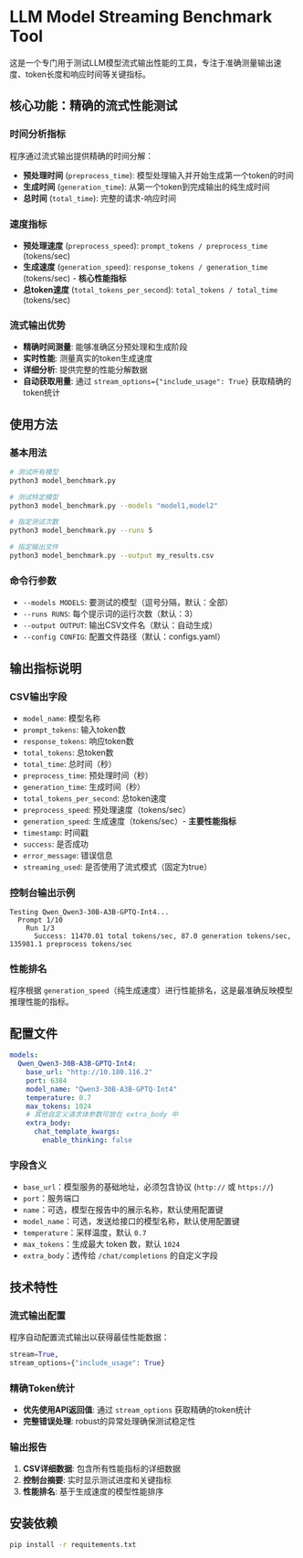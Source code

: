 # LLM Model Streaming Benchmark Tool

这是一个专门用于测试LLM模型流式输出性能的工具，专注于准确测量输出速度、token长度和响应时间等关键指标。

## 核心功能：精确的流式性能测试

### 时间分析指标

程序通过流式输出提供精确的时间分解：

- **预处理时间** (`preprocess_time`): 模型处理输入并开始生成第一个token的时间
- **生成时间** (`generation_time`): 从第一个token到完成输出的纯生成时间  
- **总时间** (`total_time`): 完整的请求-响应时间

### 速度指标

- **预处理速度** (`preprocess_speed`): `prompt_tokens / preprocess_time` (tokens/sec)
- **生成速度** (`generation_speed`): `response_tokens / generation_time` (tokens/sec) - **核心性能指标**
- **总token速度** (`total_tokens_per_second`): `total_tokens / total_time` (tokens/sec)

### 流式输出优势

- **精确时间测量**: 能够准确区分预处理和生成阶段
- **实时性能**: 测量真实的token生成速度
- **详细分析**: 提供完整的性能分解数据
- **自动获取用量**: 通过 `stream_options={"include_usage": True}` 获取精确的token统计

## 使用方法

### 基本用法

```bash
# 测试所有模型
python3 model_benchmark.py

# 测试特定模型
python3 model_benchmark.py --models "model1,model2"

# 指定测试次数
python3 model_benchmark.py --runs 5

# 指定输出文件
python3 model_benchmark.py --output my_results.csv
```

### 命令行参数

- `--models MODELS`: 要测试的模型（逗号分隔，默认：全部）
- `--runs RUNS`: 每个提示词的运行次数（默认：3）
- `--output OUTPUT`: 输出CSV文件名（默认：自动生成）
- `--config CONFIG`: 配置文件路径（默认：configs.yaml）

## 输出指标说明

### CSV输出字段

- `model_name`: 模型名称
- `prompt_tokens`: 输入token数
- `response_tokens`: 响应token数  
- `total_tokens`: 总token数
- `total_time`: 总时间（秒）
- `preprocess_time`: 预处理时间（秒）
- `generation_time`: 生成时间（秒）
- `total_tokens_per_second`: 总token速度
- `preprocess_speed`: 预处理速度（tokens/sec）
- `generation_speed`: 生成速度（tokens/sec）- **主要性能指标**
- `timestamp`: 时间戳
- `success`: 是否成功
- `error_message`: 错误信息
- `streaming_used`: 是否使用了流式模式（固定为true）

### 控制台输出示例

```
Testing Qwen_Qwen3-30B-A3B-GPTQ-Int4...
  Prompt 1/10
    Run 1/3
      Success: 11470.01 total tokens/sec, 87.0 generation tokens/sec, 135981.1 preprocess tokens/sec
```

### 性能排名

程序根据 `generation_speed`（纯生成速度）进行性能排名，这是最准确反映模型推理性能的指标。

## 配置文件

```yaml
models:
  Qwen_Qwen3-30B-A3B-GPTQ-Int4:
    base_url: "http://10.180.116.2"
    port: 6384
    model_name: "Qwen3-30B-A3B-GPTQ-Int4"
    temperature: 0.7
    max_tokens: 1024
    # 其他自定义请求体参数可放在 extra_body 中
    extra_body:
      chat_template_kwargs:
        enable_thinking: false
```

### 字段含义

* `base_url`：模型服务的基础地址，必须包含协议 (`http://` 或 `https://`)
* `port`：服务端口
* `name`：可选，模型在报告中的展示名称，默认使用配置键
* `model_name`：可选，发送给接口的模型名称，默认使用配置键
* `temperature`：采样温度，默认 `0.7`
* `max_tokens`：生成最大 token 数，默认 `1024`
* `extra_body`：透传给 `/chat/completions` 的自定义字段

## 技术特性

### 流式输出配置

程序自动配置流式输出以获得最佳性能数据：

```python
stream=True,
stream_options={"include_usage": True}
```

### 精确Token统计

- **优先使用API返回值**: 通过 `stream_options` 获取精确的token统计
- **完整错误处理**: robust的异常处理确保测试稳定性

### 输出报告

1. **CSV详细数据**: 包含所有性能指标的详细数据
2. **控制台摘要**: 实时显示测试进度和关键指标
3. **性能排名**: 基于生成速度的模型性能排序

## 安装依赖

```bash
pip install -r requitements.txt
```

